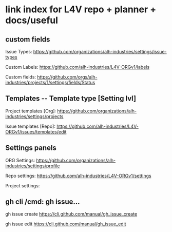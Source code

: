 # link index for L4V repo + planner + docs/useful



## custom fields

Issue Types: https://github.com/organizations/alh-industries/settings/issue-types

Custom Labels: https://github.com/alh-industries/L4V-ORGv1/labels

Custom fields: https://github.com/orgs/alh-industries/projects/1/settings/fields/Status



## Templates -- Template type [Setting lvl]

Project templates [Org]: https://github.com/organizations/alh-industries/settings/projects

Issue templates [Repo]: https://github.com/alh-industries/L4V-ORGv1/issues/templates/edit



## Settings panels

ORG Settings: https://github.com/organizations/alh-industries/settings/profile

Repo settings: https://github.com/alh-industries/L4V-ORGv1/settings

Project settings: 





## gh cli /cmd: gh issue...

gh issue create https://cli.github.com/manual/gh_issue_create

gh issue edit https://cli.github.com/manual/gh_issue_edit
